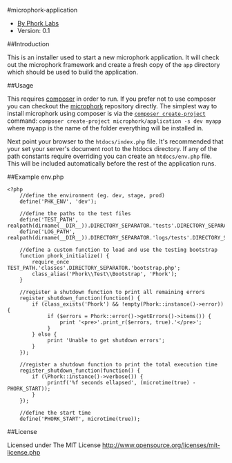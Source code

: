 #microphork-application

* [By Phork Labs](http://phorklabs.com/)
* Version: 0.1


##Introduction

This is an installer used to start a new microphork application. It will check out the microphork framework and create a fresh copy of the `app` directory which should be used to build the application.


##Usage

This requires [composer](http://getcomposer.org/) in order to run. If you prefer not to use composer you can checkout the [microphork](https://github.com/phork/microphork) repository directly. 
The simplest way to install microphork using composer is via the [`composer create-project`](http://getcomposer.org/doc/03-cli.md#create-project) command:
`composer create-project microphork/application -s dev myapp` where myapp is the name of the folder everything will be installed in.

Next point your browser to the `htdocs/index.php` file. It's recommended that your set your server's document root to the htdocs directory. If any of the path constants require overriding you can create an `htdocs/env.php` file. This will be included automatically before the rest of the application runs.


##Example env.php
```
<?php
    //define the environment (eg. dev, stage, prod)
    define('PHK_ENV', 'dev');
    
    //define the paths to the test files
    define('TEST_PATH', realpath(dirname(__DIR__)).DIRECTORY_SEPARATOR.'tests'.DIRECTORY_SEPARATOR);
    define('LOG_PATH', realpath(dirname(__DIR__)).DIRECTORY_SEPARATOR.'logs/tests'.DIRECTORY_SEPARATOR);
    
    //define a custom function to load and use the testing bootstrap
    function phork_initialize() {
        require_once TEST_PATH.'classes'.DIRECTORY_SEPARATOR.'bootstrap.php';
        class_alias('Phork\\Test\\Bootstrap', 'Phork');
    }
    
    //register a shutdown function to print all remaining errors
    register_shutdown_function(function() {
        if (class_exists('Phork') && !empty(Phork::instance()->error)) {
             if ($errors = Phork::error()->getErrors()->items()) {
                 print '<pre>'.print_r($errors, true).'</pre>';
             }
        } else {
             print 'Unable to get shutdown errors';
        }
    });
    
    //register a shutdown function to print the total execution time
    register_shutdown_function(function() {
        if (\Phork::instance()->verbose()) {
             printf('%f seconds ellapsed', (microtime(true) - PHORK_START));
        }
    });
    
    //define the start time
    define('PHORK_START', microtime(true));
```


##License

Licensed under The MIT License
<http://www.opensource.org/licenses/mit-license.php>